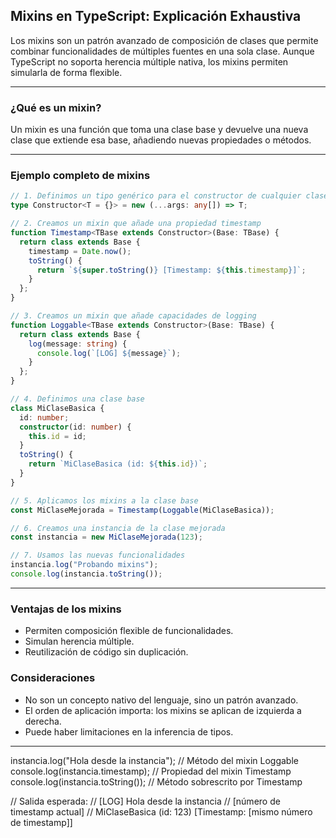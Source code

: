 ## Mixins en TypeScript: Explicación Exhaustiva

Los mixins son un patrón avanzado de composición de clases que permite combinar funcionalidades de múltiples fuentes en una sola clase. Aunque TypeScript no soporta herencia múltiple nativa, los mixins permiten simularla de forma flexible.

---

### ¿Qué es un mixin?

Un mixin es una función que toma una clase base y devuelve una nueva clase que extiende esa base, añadiendo nuevas propiedades o métodos.

---

### Ejemplo completo de mixins

```ts
// 1. Definimos un tipo genérico para el constructor de cualquier clase
type Constructor<T = {}> = new (...args: any[]) => T;

// 2. Creamos un mixin que añade una propiedad timestamp
function Timestamp<TBase extends Constructor>(Base: TBase) {
  return class extends Base {
    timestamp = Date.now();
    toString() {
      return `${super.toString()} [Timestamp: ${this.timestamp}]`;
    }
  };
}

// 3. Creamos un mixin que añade capacidades de logging
function Loggable<TBase extends Constructor>(Base: TBase) {
  return class extends Base {
    log(message: string) {
      console.log(`[LOG] ${message}`);
    }
  };
}

// 4. Definimos una clase base
class MiClaseBasica {
  id: number;
  constructor(id: number) {
    this.id = id;
  }
  toString() {
    return `MiClaseBasica (id: ${this.id})`;
  }
}

// 5. Aplicamos los mixins a la clase base
const MiClaseMejorada = Timestamp(Loggable(MiClaseBasica));

// 6. Creamos una instancia de la clase mejorada
const instancia = new MiClaseMejorada(123);

// 7. Usamos las nuevas funcionalidades
instancia.log("Probando mixins");
console.log(instancia.toString());
```

---

### Ventajas de los mixins

- Permiten composición flexible de funcionalidades.
- Simulan herencia múltiple.
- Reutilización de código sin duplicación.

### Consideraciones

- No son un concepto nativo del lenguaje, sino un patrón avanzado.
- El orden de aplicación importa: los mixins se aplican de izquierda a derecha.
- Puede haber limitaciones en la inferencia de tipos.

---

instancia.log("Hola desde la instancia"); // Método del mixin Loggable
console.log(instancia.timestamp); // Propiedad del mixin Timestamp
console.log(instancia.toString()); // Método sobrescrito por Timestamp

// Salida esperada:
// [LOG] Hola desde la instancia
// [número de timestamp actual]
// MiClaseBasica (id: 123) [Timestamp: [mismo número de timestamp]]

```

```
